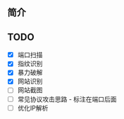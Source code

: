 ## 简介

## TODO

- [x] 端口扫描
- [x] 指纹识别
- [x] 暴力破解
- [x] 网站识别
- [ ] 网站截图
- [ ] 常见协议攻击思路 - 标注在端口后面
- [ ] 优化IP解析